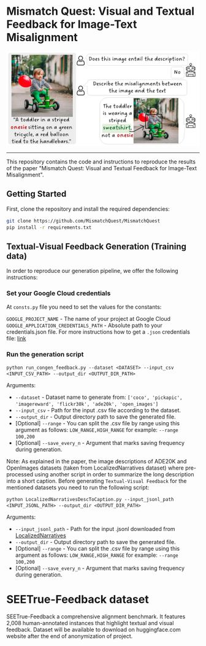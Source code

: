 # Mismatch Quest: Visual and Textual Feedback for Image-Text Misalignment
![alt text](https://github.com/MismatchQuest/MismatchQuest/blob/main/imgs/teaser.jpg?raw=True)
___
This repository contains the code and instructions to reproduce the results of the paper "Mismatch Quest: Visual and Textual Feedback for Image-Text Misalignment".

## Getting Started

First, clone the repository and install the required dependencies:

```bash
git clone https://github.com/MismatchQuest/MismatchQuest
pip install -r requirements.txt
```

## Textual-Visual Feedback Generation (Training data)
In order to reproduce our generation pipeline, we offer the following instructions:

### Set your Google Cloud credentials
At `consts.py` file you need to set the values for the constants:

`GOOGLE_PROJECT_NAME` - The name of your project at Google Cloud
`GOOGLE_APPLICATION_CREDENTIALS_PATH` - Absolute path to your credentials.json file. For more instructions how to get a `.json` credentials file: [link](https://developers.google.com/workspace/guides/create-credentials)

### Run the generation script
```
python run_congen_feedback.py --dataset <DATASET> --input_csv <INPUT_CSV_PATH> --output_dir <OUTPUT_DIR_PATH>
```
Arguments:
- `--dataset` - Dataset name to generate from: `['coco', 'pickapic', 'imagereward', 'flickr30k', 'ade20k', 'open_images']`
- `--input_csv` - Path for the input .csv file according to the dataset.
- `--output_dir` - Output directory path to save the generated file.
- [Optional] `--range` - You can split the .csv file by range using this argument as follows: `LOW_RANGE,HIGH_RANGE` for example: `--range 100,200`
- [Optional] `--save_every_n` - Argument that marks saving frequency during generation.

Note: As explained in the paper, the image descriptions of ADE20K and OpenImages datasets (taken from LocalizedNarratives dataset) where pre-processed using another script in order to summarize the long description into a short caption.
Before generating `Textual-Visual Feedback` for the mentioned datasets you need to run the following script:
```
python LocalizedNarrativesDescToCaption.py --input_jsonl_path <INPUT_JSONL_PATH> --output_dir <OUTPUT_DIR_PATH>
```
Arguments:
- `--input_jsonl_path` - Path for the input .jsonl downloaded from [LocalizedNarratives](https://google.github.io/localized-narratives/)
- `--output_dir` - Output directory path to save the generated file.
- [Optional] `--range` - You can split the .csv file by range using this argument as follows: `LOW_RANGE,HIGH_RANGE` for example: `--range 100,200`
- [Optional] `--save_every_n` - Argument that marks saving frequency during generation.


# SEETrue-Feedback dataset
SEETrue-Feedback a comprehensive alignment benchmark. It features 2,008 human-annotated instances that highlight textual and visual feedback.
Dataset will be available to download on huggingface.com website after the end of anonymization of project. 

